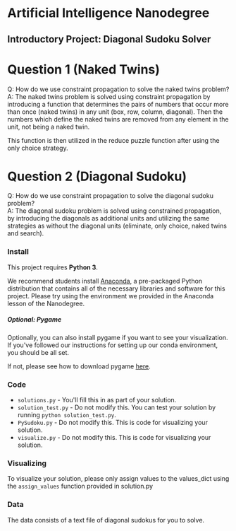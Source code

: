 # Artificial Intelligence Nanodegree
## Introductory Project: Diagonal Sudoku Solver

# Question 1 (Naked Twins)
Q: How do we use constraint propagation to solve the naked twins problem?  
A: The naked twins problem is solved using constraint propagation by
introducing a function that determines the pairs of numbers that occur more
than once (naked twins) in any unit (box, row, column, diagonal). Then the
numbers which define the naked twins are removed from any element in the unit,
not being a naked twin.

This function is then utilized in the reduce puzzle function after using the only choice strategy.

# Question 2 (Diagonal Sudoku)
Q: How do we use constraint propagation to solve the diagonal sudoku problem?  
A: The diagonal sudoku problem is solved using constrained propagation, by
introducing the diagonals as additional units and utilizing the same
strategies as without the diagonal units (eliminate, only choice, naked twins
and search).

### Install

This project requires **Python 3**.

We recommend students install [Anaconda](https://www.continuum.io/downloads), a pre-packaged Python distribution that contains all of the necessary libraries and software for this project. 
Please try using the environment we provided in the Anaconda lesson of the Nanodegree.

##### Optional: Pygame

Optionally, you can also install pygame if you want to see your visualization. If you've followed our instructions for setting up our conda environment, you should be all set.

If not, please see how to download pygame [here](http://www.pygame.org/download.shtml).

### Code

* `solutions.py` - You'll fill this in as part of your solution.
* `solution_test.py` - Do not modify this. You can test your solution by running `python solution_test.py`.
* `PySudoku.py` - Do not modify this. This is code for visualizing your solution.
* `visualize.py` - Do not modify this. This is code for visualizing your solution.

### Visualizing

To visualize your solution, please only assign values to the values_dict using the ```assign_values``` function provided in solution.py

### Data

The data consists of a text file of diagonal sudokus for you to solve.
